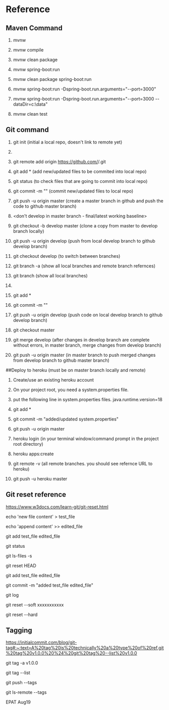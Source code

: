 
# Reference

## Maven Command

1. mvnw

2. mvnw compile

3. mvnw clean package

4. mvnw spring-boot:run

5. mvnw clean package spring-boot:run

6. mvnw spring-boot:run -Dspring-boot.run.arguments="--port=3000"

7. mvnw spring-boot:run -Dspring-boot.run.arguments="--port=3000 --dataDir=c:\data"

8. mvnw clean test


## Git command

1. git init (initial a local repo, doesn't link to remote yet)

2. <create a git remote repo>

3. git remote add origin https://github.com/<username>/<reponame>.git

4. git add * (add new/updated files to be commited into local repo)

5. git status (to check files that are going to commit into local repo)

6. git commit -m "<commit message>" (commit new/updated files to local repo)

7. git push -u origin master (create a master branch in github and push the code to github master branch)

8. <don't develop in master branch - final/latest working baseline>

9. git checkout -b develop master (clone a copy from master to develop branch locally)

10. git push -u origin develop (push from local develop branch to github develop branch)

11. git checkout develop (to switch between branches)

12. git branch -a (show all local branches and remote branch refernces)

13. git branch (show all local branches)

14. <always develop in develop branch>

15. git add *

16. git commit -m "<commit changes>"

17. git push -u origin develop (push code on local develop branch to github develop branch)

18. git checkout master

19. git merge develop (after changes in develop branch are complete without errors, in master branch, merge changes from develop branch)

20. git push -u origin master (in master branch to push merged changes from develop branch to github master branch)

##Deploy to heroku (must be on master branch locally and remote)
1. Create/use an existing heroku account

2. On your project root, you need a system.properties file.

3. put the following line in system.properties files.
java.runtime.version=18

4. git add *

5. git commit -m "added/updated system.properties"

6. git push -u origin master

7. heroku login (in your terminal window/command prompt in the project root directory)

8. heroku apps:create

9. git remote -v (all remote branches. you should see refernce URL to heroku)

10. git push -u heroku master


## Git reset reference
https://www.w3docs.com/learn-git/git-reset.html

echo 'new file content' > test_file

echo 'append content' >> edited_file

git add test_file edited_file

git status

git ls-files -s

git reset HEAD

git add test_file edited_file

git commit -m "added test_file edited_file"

git log

git reset --soft xxxxxxxxxxx

git reset --hard

## Tagging
https://initialcommit.com/blog/git-tag#:~:text=A%20tag%20is%20technically%20a%20type%20of%20ref,git%20tag%20v1.0.0%20%24%20git%20tag%20--list%20v1.0.0

git tag -a v1.0.0

git tag --list

git push --tags

git ls-remote --tags

EPAT Aug19


